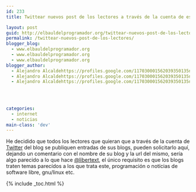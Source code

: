 ```yaml
---
id: 233
title: Twittear nuevos post de los lectores a través de la cuenta de este blog

layout: post
guid: http://elbauldelprogramador.org/twittear-nuevos-post-de-los-lectores-a-traves-de-la-cuenta-de-este-blog/
permalink: /twittear-nuevos-post-de-los-lectores/
blogger_blog:
  - www.elbauldelprogramador.org
  - www.elbauldelprogramador.org
  - www.elbauldelprogramador.org
blogger_author:
  - Alejandro Alcaldehttps://profiles.google.com/117030001562039350135noreply@blogger.com
  - Alejandro Alcaldehttps://profiles.google.com/117030001562039350135noreply@blogger.com
  - Alejandro Alcaldehttps://profiles.google.com/117030001562039350135noreply@blogger.com

  
  
  
categories:
  - internet
  - noticias
main-class: 'dev'
---
```

He decidido que todos los lectores que quieran que a través de la cuenta de [Twitter][1] del blog se publiquen entradas de sus blogs, pueden solicitarlo aquí, dejando un comentario con el nombre de su blog y la url del mismo, sería algo parecido a lo que hace [@libertext][2], el único requisito es que los blogs traten temas parecídos a los que trata este, programación o notícias de software libre, gnu/linux etc.



 [1]: https://twitter.com/#!/bashycBlog
 [2]: https://twitter.com/#!/Libertex

{% include _toc.html %}
